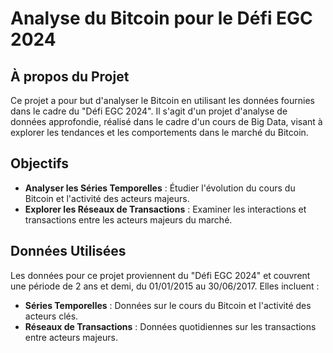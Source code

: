# Analyse du Bitcoin pour le Défi EGC 2024

## À propos du Projet

Ce projet a pour but d'analyser le Bitcoin en utilisant les données fournies dans le cadre du "Défi EGC 2024". Il s'agit d'un projet d'analyse de données approfondie, réalisé dans le cadre d'un cours de Big Data, visant à explorer les tendances et les comportements dans le marché du Bitcoin.

## Objectifs

- **Analyser les Séries Temporelles** : Étudier l'évolution du cours du Bitcoin et l'activité des acteurs majeurs.
- **Explorer les Réseaux de Transactions** : Examiner les interactions et transactions entre les acteurs majeurs du marché.

## Données Utilisées

Les données pour ce projet proviennent du "Défi EGC 2024" et couvrent une période de 2 ans et demi, du 01/01/2015 au 30/06/2017. Elles incluent :

- **Séries Temporelles** : Données sur le cours du Bitcoin et l'activité des acteurs clés.
- **Réseaux de Transactions** : Données quotidiennes sur les transactions entre acteurs majeurs.
